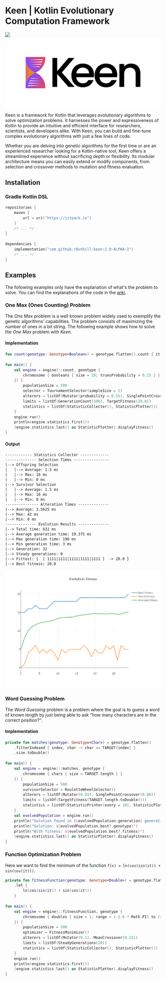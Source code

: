 # Keen | Kotlin Evolutionary Computation Framework

[![](https://jitpack.io/v/r8vnhill/keen.svg)](https://jitpack.io/#r8vnhill/keen)
![Keen logo](logos/TransparentBg.png)

Keen is a framework for Kotlin that leverages evolutionary algorithms to solve optimization problems.
It harnesses the power and expressiveness of Kotlin to provide an 
intuitive and efficient interface for researchers, scientists, and 
developers alike.
With Keen, you can build and fine-tune complex evolutionary algorithms 
with just a few lines of code.

Whether you are delving into genetic algorithms for the first time or are
an experienced researcher looking for a Kotlin-native tool, Keen offers a
streamlined experience without sacrificing depth or flexibility. Its 
modular architecture means you can easily extend or modify components, 
from selection and crossover methods to mutation and fitness evaluation.

## Installation

### Gradle Kotlin DSL

```kotlin
repositories {
    maven {
        url = uri("https://jitpack.io")
    }
    /* ... */
}

dependencies {
    implementation("com.github.r8vnhill:keen:2.0-ALPHA-2")
    /* ... */
}
```

## Examples

The following examples only have the explanation of what's the problem to solve.
You can find the explanations of the code in the [wiki](https://github.com/r8vnhill/keen/wiki).

### One Max (Ones Counting) Problem

The _One Max_ problem is a well known problem widely used to exemplify the genetic algorithms'
capabilities. 
The problem consists of maximizing the number of ones in a bit string. 
The following example shows how to solve the _One Max_ problem with _Keen_.

#### Implementation

```kotlin
fun count(genotype: Genotype<Boolean>) = genotype.flatten().count { it }.toDouble()

fun main() {
    val engine = engine(::count, genotype {
        chromosome { booleans { size = 20; truesProbability = 0.15 } }
    }) {
        populationSize = 500
        selector = TournamentSelector(sampleSize = 2)
        alterers = listOf(Mutator(probability = 0.55), SinglePointCrossover(probability = 0.2))
        limits = listOf(GenerationCount(100), TargetFitness(20.0))
        statistics = listOf(StatisticCollector(), StatisticPlotter())
    }
    engine.run()
    println(engine.statistics.first())
    (engine.statistics.last() as StatisticPlotter).displayFitness()
}
```

#### Output

```text
------------ Statistics Collector -------------
-------------- Selection Times ----------------
|--> Offspring Selection
|   |--> Average: 1.5 ms
|   |--> Max: 16 ms
|   |--> Min: 0 ms
|--> Survivor Selection
|   |--> Average: 1.5 ms
|   |--> Max: 16 ms
|   |--> Min: 0 ms
--------------- Alteration Times --------------
|--> Average: 3.5625 ms
|--> Max: 42 ms
|--> Min: 0 ms
-------------- Evolution Results --------------
|--> Total time: 632 ms
|--> Average generation time: 19.375 ms
|--> Max generation time: 190 ms
|--> Min generation time: 3 ms
|--> Generation: 32
|--> Steady generations: 0
|--> Fittest: {  [ 1111|1111|1111|1111|1111 ]  -> 20.0 }
|--> Best fitness: 20.0
```

![One Max Fitness Plot](doc/onemax_fitness.png)

### Word Guessing Problem

The _Word Guessing_ problem is a problem where the goal is to guess a word of known length by just
being able to ask "how many characters are in the correct position?".

#### Implementation

```kotlin
private fun matches(genotype: Genotype<Char>) = genotype.flatten()
    .filterIndexed { index, char -> char == TARGET[index] }
    .size.toDouble()

fun main() {
    val engine = engine(::matches, genotype {
        chromosome { chars { size = TARGET.length } }
    }) {
        populationSize = 500
        survivorSelector = RouletteWheelSelector()
        alterers = listOf(Mutator(0.03), SinglePointCrossover(0.06))
        limits = listOf(TargetFitness(TARGET.length.toDouble()))
        statistics = listOf(StatisticPrinter(every = 10), StatisticPlotter())
    }
    val evolvedPopulation = engine.run()
    println("Solution found in ${evolvedPopulation.generation} generations")
    println("Solution: ${evolvedPopulation.best?.genotype}")
    println("With fitness: ${evolvedPopulation.best?.fitness}")
    (engine.statistics.last() as StatisticPlotter).displayFitness()
}
```

### Function Optimization Problem

Here we want to find the minimum of the function ``f(x) = ln(cos(sin(it)) + sin(cos(it)))``.

```kotlin
private fun fitnessFunction(genotype: Genotype<Double>) = genotype.flatten().first()
    .let {
        ln(cos(sin(it)) + sin(cos(it)))
    }

fun main() {
    val engine = engine(::fitnessFunction, genotype {
        chromosome { doubles { size = 1; range = (-2.0 * Math.PI) to (2 * Math.PI) } }
    }) {
        populationSize = 500
        optimizer = FitnessMinimizer()
        alterers = listOf(Mutator(0.1), MeanCrossover(0.15))
        limits = listOf(SteadyGenerations(20))
        statistics = listOf(StatisticCollector(), StatisticPlotter())
    }
    engine.run()
    println(engine.statistics.first())
    (engine.statistics.last() as StatisticPlotter).displayFitness()
}
```
